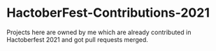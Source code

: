 # HactoberFest-Contributions-2021
Projects here  are owned by me which are already contributed in Hactoberfest 2021 and got pull requests merged.
